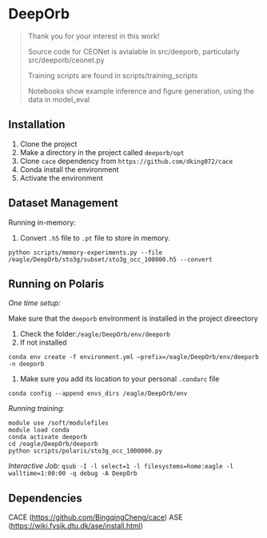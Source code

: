 # DeepOrb

> Thank you for your interest in this work!
> 
> Source code for CEONet is avialable in src/deeporb, particularly src/deeporb/ceonet.py
>
> Training scripts are found in scripts/training_scripts
>
> Notebooks show example inference and figure generation, using the data in model_eval

## Installation

1. Clone the project
1. Make a directory in the project called `deeporb/opt`
1. Clone `cace` dependency from `https://github.com/dking072/cace`
1. Conda install the environment
1. Activate the environment

## Dataset Management

Running in-memory:

1. Convert `.h5` file to `.pt` file to store in memory.

`python scripts/memory-experiments.py --file /eagle/DeepOrb/sto3g/subset/sto3g_occ_100000.h5 --convert`

## Running on Polaris

*One time setup:*

Make sure that the `deeporb` environment is installed in the project direectory
1. Check the folder:`/eagle/DeepOrb/env/deeporb`
1. If not installed 

```
conda env create -f environment.yml —prefix=/eagle/DeepOrb/env/deeporb -n deeporb
```

1. Make sure you add its location to your personal `.condarc` file

```
conda config --append envs_dirs /eagle/DeepOrb/env
```

*Running training:*

```
module use /soft/modulefiles
module load conda
conda activate deeporb
cd /eagle/DeepOrb/deeporb
python scripts/polaris/sto3g_occ_1000000.py
```

*Interactive Job:*
`qsub -I -l select=1 -l filesystems=home:eagle -l walltime=1:00:00 -q debug -A DeepOrb`

## Dependencies

CACE (https://github.com/BingqingCheng/cace)
ASE (https://wiki.fysik.dtu.dk/ase/install.html)
